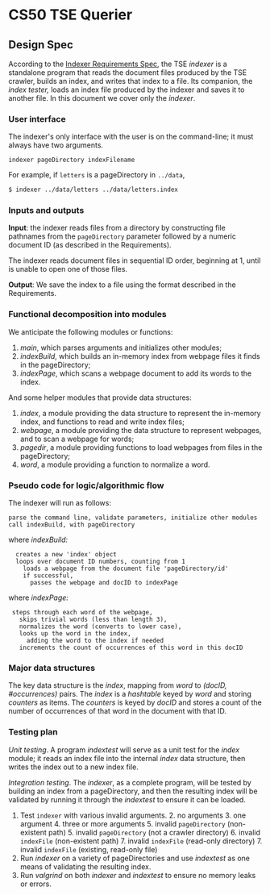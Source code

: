 # CS50 TSE Querier
## Design Spec

According to the [Indexer Requirements Spec](REQUIREMENTS.md), the TSE *indexer* is a standalone program that reads the document files produced by the TSE crawler, builds an index, and writes that index to a file.  Its companion, the *index tester,* loads an index file produced by the indexer and saves it to another file. In this document we cover only the *indexer*.

### User interface

The indexer's only interface with the user is on the command-line; it must always have two arguments.

```
indexer pageDirectory indexFilename
```

For example, if `letters` is a pageDirectory in `../data`,

``` bash
$ indexer ../data/letters ../data/letters.index
```

### Inputs and outputs

**Input**: the indexer reads files from a directory by constructing file pathnames from the `pageDirectory` parameter followed by a numeric document ID (as described in the Requirements).

The indexer reads document files in sequential ID order, beginning at 1, until is unable to open one of those files.

**Output**: We save the index to a file using the format described in the Requirements.

### Functional decomposition into modules

We anticipate the following modules or functions:

 1. *main*, which parses arguments and initializes other modules;
 2. *indexBuild*, which builds an in-memory index from webpage files it finds in the pageDirectory;
 2. *indexPage*, which scans a webpage document to add its words to the index.

And some helper modules that provide data structures:

 1. *index*, a module providing the data structure to represent the in-memory index, and functions to read and write index files;
 1. *webpage*, a module providing the data structure to represent webpages, and to scan a webpage for words;
 2. *pagedir*, a module providing functions to load webpages from files in the pageDirectory;
 4. *word*, a module providing a function to normalize a word.

### Pseudo code for logic/algorithmic flow

The indexer will run as follows:

    parse the command line, validate parameters, initialize other modules
    call indexBuild, with pageDirectory

where *indexBuild:*

      creates a new 'index' object
      loops over document ID numbers, counting from 1
        loads a webpage from the document file 'pageDirectory/id'
        if successful, 
          passes the webpage and docID to indexPage

where *indexPage:*

     steps through each word of the webpage,
       skips trivial words (less than length 3),
       normalizes the word (converts to lower case),
       looks up the word in the index,
         adding the word to the index if needed
       increments the count of occurrences of this word in this docID

### Major data structures

The key data structure is the *index*, mapping from *word* to *(docID, #occurrences)* pairs.
The *index* is a *hashtable* keyed by *word* and storing *counters* as items.
The *counters* is keyed by *docID* and stores a count of the number of occurrences of that word in the document with that ID. 

### Testing plan

*Unit testing*.  A program *indextest* will serve as a unit test for the *index* module; it reads an index file into the internal *index* data structure, then writes the index out to a new index file.

*Integration testing*.  The *indexer*, as a complete program, will be tested by building an index from a pageDirectory, and then the resulting index will be validated by running it through the *indextest* to ensure it can be loaded.

1. Test `indexer` with various invalid arguments.
	2. no arguments
	3. one argument
	4. three or more arguments
	5. invalid `pageDirectory` (non-existent path)
	5. invalid `pageDirectory` (not a crawler directory)
	6. invalid `indexFile` (non-existent path)
	7. invalid `indexFile` (read-only directory)
	7. invalid `indexFile` (existing, read-only file)
0. Run *indexer* on a variety of pageDirectories and use *indextest* as one means of validating the resulting index.
0. Run *valgrind* on both *indexer* and *indextest* to ensure no memory leaks or errors.